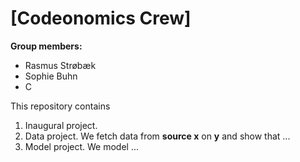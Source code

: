 # \[Codeonomics Crew\]

**Group members:**
- Rasmus Strøbæk
- Sophie Buhn
- C

This repository contains  
1. Inaugural project. 
2. Data project. We fetch data from **source x** on **y** and show that ...
3. Model project. We model ...
